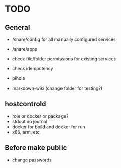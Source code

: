 TODO
====

General
-------

* /share/config for all manually configured services
* /share/apps

* check file/folder permissions for existing services
* check idempotency

* pihole
* markdown-wiki (change folder for testing?)


hostcontrold
------------

* role or docker or package?
* stdout no journal
* docker for build and docker for run
* x86, arm, etc.


Before make public
------------------

* change passwords
